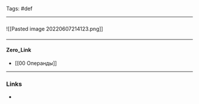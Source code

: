 Tags: #def
***
###
![[Pasted image 20220607214123.png]]

####

***
#### Zero_Link
- [[00 Операнды]]
***
### Links
- 

